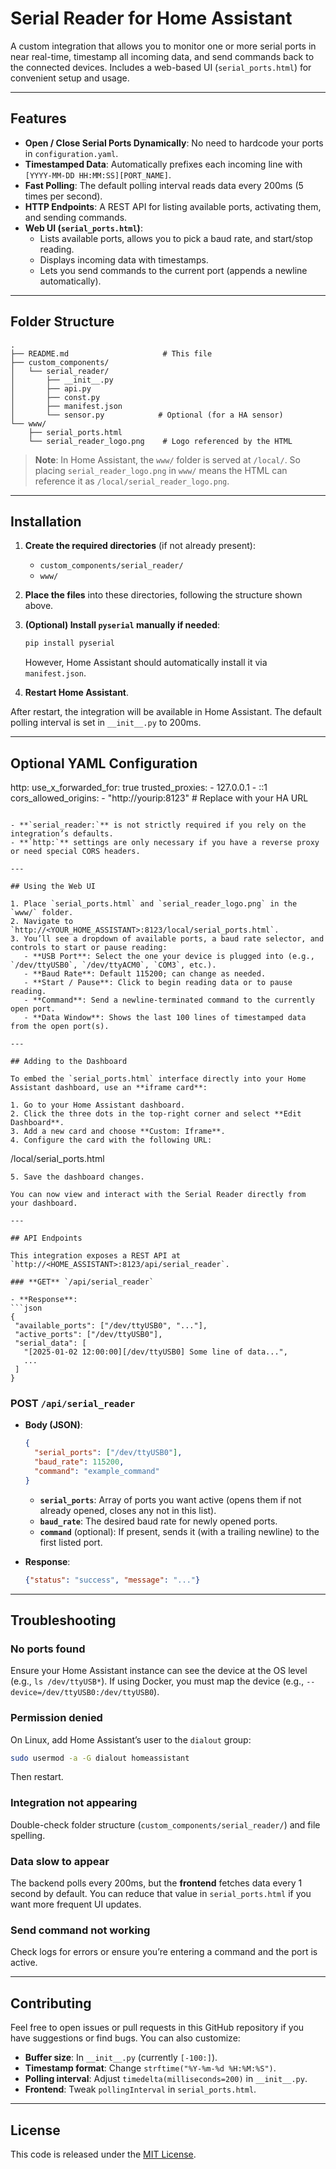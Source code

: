# Serial Reader for Home Assistant

A custom integration that allows you to monitor one or more serial ports in near real-time, timestamp all incoming data, and send commands back to the connected devices. Includes a web-based UI (`serial_ports.html`) for convenient setup and usage.

---

## Features

- **Open / Close Serial Ports Dynamically**: No need to hardcode your ports in `configuration.yaml`.
- **Timestamped Data**: Automatically prefixes each incoming line with `[YYYY-MM-DD HH:MM:SS][PORT_NAME]`.
- **Fast Polling**: The default polling interval reads data every 200ms (5 times per second).
- **HTTP Endpoints**: A REST API for listing available ports, activating them, and sending commands.
- **Web UI (`serial_ports.html`)**:
  - Lists available ports, allows you to pick a baud rate, and start/stop reading.
  - Displays incoming data with timestamps.
  - Lets you send commands to the current port (appends a newline automatically).

---

## Folder Structure

```plaintext
.
├── README.md                     # This file
├── custom_components/
│   └── serial_reader/
│       ├── __init__.py
│       ├── api.py
│       ├── const.py
│       ├── manifest.json
│       └── sensor.py            # Optional (for a HA sensor)
└── www/
    ├── serial_ports.html
    └── serial_reader_logo.png    # Logo referenced by the HTML
```

> **Note**: In Home Assistant, the `www/` folder is served at `/local/`. So placing `serial_reader_logo.png` in `www/` means the HTML can reference it as `/local/serial_reader_logo.png`.

---

## Installation

1. **Create the required directories** (if not already present):

   - `custom_components/serial_reader/`
   - `www/`

2. **Place the files** into these directories, following the structure shown above.

3. **(Optional) Install `pyserial` manually if needed**:

   ```bash
   pip install pyserial
   ```

   However, Home Assistant should automatically install it via `manifest.json`.

4. **Restart Home Assistant**.

After restart, the integration will be available in Home Assistant. The default polling interval is set in `__init__.py` to 200ms.

---

## Optional YAML Configuration



http:
  use_x_forwarded_for: true
  trusted_proxies:
    - 127.0.0.1
    - ::1
  cors_allowed_origins:
    - "http://yourip:8123"  # Replace with your HA URL
```

- **`serial_reader:`** is not strictly required if you rely on the integration’s defaults.
- **`http:`** settings are only necessary if you have a reverse proxy or need special CORS headers.

---

## Using the Web UI

1. Place `serial_ports.html` and `serial_reader_logo.png` in the `www/` folder.
2. Navigate to `http://<YOUR_HOME_ASSISTANT>:8123/local/serial_ports.html`.
3. You’ll see a dropdown of available ports, a baud rate selector, and controls to start or pause reading:
   - **USB Port**: Select the one your device is plugged into (e.g., `/dev/ttyUSB0`, `/dev/ttyACM0`, `COM3`, etc.).
   - **Baud Rate**: Default 115200; can change as needed.
   - **Start / Pause**: Click to begin reading data or to pause reading.
   - **Command**: Send a newline-terminated command to the currently open port.
   - **Data Window**: Shows the last 100 lines of timestamped data from the open port(s).

---

## Adding to the Dashboard

To embed the `serial_ports.html` interface directly into your Home Assistant dashboard, use an **iframe card**:

1. Go to your Home Assistant dashboard.
2. Click the three dots in the top-right corner and select **Edit Dashboard**.
3. Add a new card and choose **Custom: Iframe**.
4. Configure the card with the following URL:
   ```
   /local/serial_ports.html
   ```
5. Save the dashboard changes.

You can now view and interact with the Serial Reader directly from your dashboard.

---

## API Endpoints

This integration exposes a REST API at `http://<HOME_ASSISTANT>:8123/api/serial_reader`.

### **GET** `/api/serial_reader`

- **Response**:
  ```json
  {
    "available_ports": ["/dev/ttyUSB0", "..."],
    "active_ports": ["/dev/ttyUSB0"],
    "serial_data": [
      "[2025-01-02 12:00:00][/dev/ttyUSB0] Some line of data...",
      ...
    ]
  }
  ```

### **POST** `/api/serial_reader`

- **Body (JSON)**:

  ```json
  {
    "serial_ports": ["/dev/ttyUSB0"],
    "baud_rate": 115200,
    "command": "example_command"
  }
  ```

  - **`serial_ports`**: Array of ports you want active (opens them if not already opened, closes any not in this list).
  - **`baud_rate`**: The desired baud rate for newly opened ports.
  - **`command`** (optional): If present, sends it (with a trailing newline) to the first listed port.

- **Response**:

  ```json
  {"status": "success", "message": "..."}
  ```

---

## Troubleshooting

### No ports found

Ensure your Home Assistant instance can see the device at the OS level (e.g., `ls /dev/ttyUSB*`). If using Docker, you must map the device (e.g., `--device=/dev/ttyUSB0:/dev/ttyUSB0`).

### Permission denied

On Linux, add Home Assistant’s user to the `dialout` group:

```bash
sudo usermod -a -G dialout homeassistant
```

Then restart.

### Integration not appearing

Double-check folder structure (`custom_components/serial_reader/`) and file spelling.

### Data slow to appear

The backend polls every 200ms, but the **frontend** fetches data every 1 second by default. You can reduce that value in `serial_ports.html` if you want more frequent UI updates.

### Send command not working

Check logs for errors or ensure you’re entering a command and the port is active.

---

## Contributing

Feel free to open issues or pull requests in this GitHub repository if you have suggestions or find bugs. You can also customize:

- **Buffer size**: In `__init__.py` (currently `[-100:]`).
- **Timestamp format**: Change `strftime("%Y-%m-%d %H:%M:%S")`.
- **Polling interval**: Adjust `timedelta(milliseconds=200)` in `__init__.py`.
- **Frontend**: Tweak `pollingInterval` in `serial_ports.html`.

---

## License

This code is released under the [MIT License](LICENSE).

